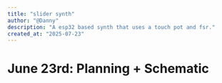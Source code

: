 ```yaml
---
title: "slider synth"
author: "@Danny"
description: "A esp32 based synth that uses a touch pot and fsr."
created_at: "2025-07-23"
---
```


# June 23rd: Planning + Schematic